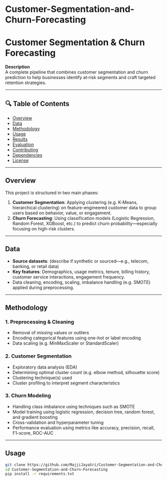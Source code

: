 # Customer-Segmentation-and-Churn-Forecasting
# Customer Segmentation & Churn Forecasting

**Description**  
A complete pipeline that combines customer segmentation and churn prediction to help businesses identify at‑risk segments and craft targeted retention strategies.

---

## 🔍 Table of Contents

- [Overview](#overview)  
- [Data](#data)  
- [Methodology](#methodology)  
- [Usage](#usage)  
- [Results](#results)  
- [Evaluation](#evaluation)  
- [Contributing](#contributing)  
- [Dependencies](#dependencies)  
- [License](#license)

---

## Overview

This project is structured in two main phases:

1. **Customer Segmentation**: Applying clustering (e.g. K‑Means, hierarchical clustering) on feature-engineered customer data to group users based on behavior, value, or engagement.
2. **Churn Forecasting**: Using classification models (Logistic Regression, Random Forest, XGBoost, etc.) to predict churn probability—especially focusing on high-risk clusters.

---

## Data

- **Source datasets**: (describe if synthetic or sourced—e.g., telecom, banking, or retail data)
- **Key features**: Demographics, usage metrics, tenure, billing history, customer service interactions, engagement frequency.
- Data cleaning, encoding, scaling, imbalance handling (e.g. SMOTE) applied during preprocessing.

---

## Methodology

### 1. Preprocessing & Cleaning
- Removal of missing values or outliers  
- Encoding categorical features using one-hot or label encoding  
- Data scaling (e.g. MinMaxScaler or StandardScaler)  

### 2. Customer Segmentation
- Exploratory data analysis (EDA)  
- Determining optimal cluster count (e.g. elbow method, silhouette score)  
- Clustering technique(s) used  
- Cluster profiling to interpret segment characteristics

### 3. Churn Modeling
- Handling class imbalance using techniques such as SMOTE  
- Model training using logistic regression, decision tree, random forest, and gradient boosting  
- Cross-validation and hyperparameter tuning  
- Performance evaluation using metrics like accuracy, precision, recall, F1-score, ROC-AUC  

---

## Usage

```bash
git clone https://github.com/MajjiJayaSri/Customer-Segmentation-and-Churn-Forecasting.git
cd Customer-Segmentation-and-Churn-Forecasting
pip install -r requirements.txt
